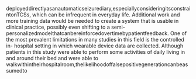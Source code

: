 deployeddirectlyasanautomaticseizurediary,especiallyconsideringitsconstraintonTCSs,
which can be infrequent in everyday life. Additional work and more training data would be
needed to create a system that is usable in clinical practice, possibly even shifting to a semi-
personalizedmodelthatcanbereinforcedovertimebypatientfeedback.
One of the most prevalent limitations in many studies in this field is the controlled in-
hospital setting in which wearable device data are collected. Although patients in this study
were able to perform some activities of daily living in and around their bed and were able to
walkwithintheirhospitalroom,thelikelihoodoffalsepositivegenerationcanbeassumedto